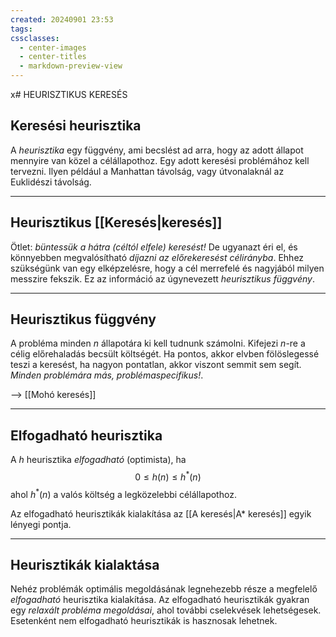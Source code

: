 ```yaml
---
created: 20240901 23:53
tags: 
cssclasses:
  - center-images
  - center-titles
  - markdown-preview-view
---
```

x# HEURISZTIKUS KERESÉS
## Keresési heurisztika

A *heurisztika* egy függvény, ami becslést ad arra, hogy az adott állapot mennyire van közel a célállapothoz. Egy adott keresési problémához kell tervezni. Ilyen például a Manhattan távolság, vagy útvonalaknál az Euklidészi távolság.

---

## Heurisztikus [[Keresés|keresés]]

Ötlet: *büntessük a hátra (céltól elfele) keresést!*
De ugyanazt éri el, és könnyebben megvalósítható *díjazni az előrekeresést célirányba*.
Ehhez szükségünk van egy elképzelésre, hogy a cél merrefelé és nagyjából milyen messzire fekszik. Ez az információ az úgynevezett *heurisztikus függvény*.

---

## Heurisztikus függvény

A probléma minden *n* állapotára ki kell tudnunk számolni. Kifejezi *n*-re a célig előrehaladás becsült költségét. Ha pontos, akkor elvben fölöslegessé teszi a keresést, ha nagyon pontatlan, akkor viszont semmit sem segít. *Minden problémára más, problémaspecifikus!*.

--> [[Mohó keresés]]

---

## Elfogadható heurisztika

A *h* heurisztika *elfogadható* (optimista), ha $$
0 \leq h(n) \leq h^*(n)
$$ahol $h^*(n)$ a valós költség a legközelebbi célállapothoz.

Az elfogadható heurisztikák kialakítása az [[A keresés|A* keresés]] egyik lényegi pontja.

---

## Heurisztikák kialaktása

Nehéz problémák optimális megoldásának legnehezebb része a megfelelő *elfogadható* heurisztika kialakítása. Az elfogadható heurisztikák gyakran egy *relaxált probléma megoldásai*, ahol további cselekvések lehetségesek. Esetenként nem elfogadható heurisztikák is hasznosak lehetnek.